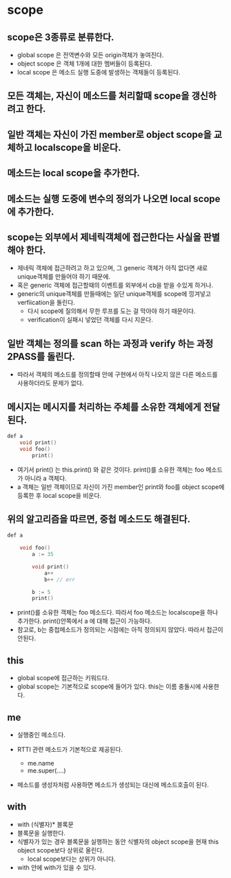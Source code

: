 # scope

## scope은 3종류로 분류한다.
* global scope 은 전역변수와 모든 origin객체가 놓여진다.
* object scope 은 객체 1개에 대한 멤버들이 등록된다.
* local scope 은 메소드 실행 도중에 발생하는 객체들이 등록된다.

## 모든 객체는, 자신이 메소드를 처리할때 scope을 갱신하려고 한다.

## 일반 객체는 자신이 가진 member로 object scope을 교체하고 localscope을 비운다.

## 메소드는 local scope을 추가한다.

## 메소드는 실행 도중에 변수의 정의가 나오면 local scope에 추가한다.

## scope는 외부에서 제네릭객체에 접근한다는 사실을 판별해야 한다.

* 제네릭 객체에 접근하려고 하고 있으며, 그 generic 객체가 아직 없다면 새로 unique객체를 만들어야 하기 때문에.
* 혹은 generic 객체에 접근할때의 이벤트를 외부에서 cb을 받을 수있게 하거나.
* generic의 unique객체를 만들때에는 일단 unique객체를 scope에 낑겨넣고 verfiication을 돌린다.
    * 다시 scope에 질의해서 무한 루프를 도는 걸 막아야 하기 때문이다.
    * verification이 실패시 넣었던 객체를 다시 지운다.

## 일반 객체는 정의를 scan 하는 과정과 verify 하는 과정 2PASS를 돌린다.

* 따라서 객체의 메소드를 정의할때 안에 구현에서 아직 나오지 않은 다른 메소드를 사용하더라도 문제가 없다.

## 메시지는 메시지를 처리하는 주체를 소유한 객체에게 전달된다.

```cpp
def a
    void print()
    void foo()
        print()
```
* 여기서 print() 는 this.print() 와 같은 것이다. print()를 소유한 객체는 foo 메소드가 아니라
  a 객체다.
* a 객체는 일반 객체이므로 자신이 가진 member인 print와 foo를 object scope에 등록한 후 local scope을 비운다.

## 위의 알고리즘을 따르면, 중첩 메소드도 해결된다.
```cpp
def a

    void foo()
        a := 35

        void print()
            a++
            b++ // err

        b := 5
        print()
```

* print()를 소유한 객체는 foo 메소드다. 따라서 foo 메소드는 localscope을 하나 추가한다.
  print()안쪽에서 a 에 대해 접근이 가능하다.
* 참고로, b는 중첩메소드가 정의되는 시점에는 아직 정의되지 않았다. 따라서 접근이 안된다.



## this

* global scope에 접근하는 키워드다.
* global scope는 기본적으로 scope에 들어가 있다. this는 이름 충돌시에 사용한다.

## me

* 실행중인 메소드다.
* RTTI 관련 메소드가 기본적으로 제공된다.
    * me.name
    * me.super(....)

* 메소드를 생성자처럼 사용하면 메소드가 생성되는 대신에 메소드호출이 된다.


## with

* with (식별자)* 블록문
* 블록문을 실행한다.
* 식별자가 있는 경우 블록문을 실행하는 동안 식별자의 object scope을 현재 this object scope보다 상위로 올린다.
    * local scope보다는 상위가 아니다.
* with 안에 with가 있을 수 있다.

